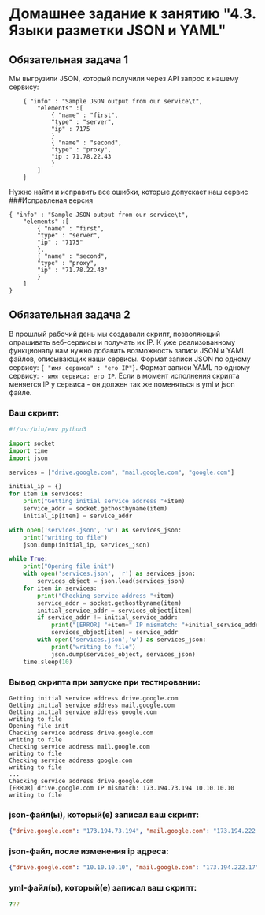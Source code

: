 # Домашнее задание к занятию "4.3. Языки разметки JSON и YAML"


## Обязательная задача 1
Мы выгрузили JSON, который получили через API запрос к нашему сервису:
```
    { "info" : "Sample JSON output from our service\t",
        "elements" :[
            { "name" : "first",
            "type" : "server",
            "ip" : 7175 
            }
            { "name" : "second",
            "type" : "proxy",
            "ip : 71.78.22.43
            }
        ]
    }
```
  Нужно найти и исправить все ошибки, которые допускает наш сервис  
###Исправленая версия
```
{ "info" : "Sample JSON output from our service\t",
    "elements" :[
        { "name" : "first",
        "type" : "server",
        "ip" : "7175"
        },
        { "name" : "second",
        "type" : "proxy",
        "ip" : "71.78.22.43"
        }
    ]
}
```

## Обязательная задача 2
В прошлый рабочий день мы создавали скрипт, позволяющий опрашивать веб-сервисы и получать их IP. К уже реализованному функционалу нам нужно добавить возможность записи JSON и YAML файлов, описывающих наши сервисы. Формат записи JSON по одному сервису: `{ "имя сервиса" : "его IP"}`. Формат записи YAML по одному сервису: `- имя сервиса: его IP`. Если в момент исполнения скрипта меняется IP у сервиса - он должен так же поменяться в yml и json файле.

### Ваш скрипт:
```python
#!/usr/bin/env python3

import socket
import time
import json

services = ["drive.google.com", "mail.google.com", "google.com"]

initial_ip = {}
for item in services:
    print("Getting initial service address "+item)
    service_addr = socket.gethostbyname(item)
    initial_ip[item] = service_addr

with open('services.json', 'w') as services_json:
    print("writing to file")
    json.dump(initial_ip, services_json)

while True:
    print("Opening file init")
    with open('services.json', 'r') as services_json:
        services_object = json.load(services_json)
    for item in services:
        print("Checking service address "+item)
        service_addr = socket.gethostbyname(item)
        initial_service_addr = services_object[item]
        if service_addr != initial_service_addr:
            print("[ERROR] "+item+" IP mismatch: "+initial_service_addr + " " + service_addr)
            services_object[item] = service_addr
        with open('services.json','w') as services_json:
            print("writing to file")
            json.dump(services_object, services_json)
    time.sleep(10)

```

### Вывод скрипта при запуске при тестировании:
```
Getting initial service address drive.google.com
Getting initial service address mail.google.com
Getting initial service address google.com
writing to file
Opening file init
Checking service address drive.google.com
writing to file
Checking service address mail.google.com
writing to file
Checking service address google.com
writing to file
...
Checking service address drive.google.com
[ERROR] drive.google.com IP mismatch: 173.194.73.194 10.10.10.10
writing to file
```

### json-файл(ы), который(е) записал ваш скрипт:
```json
{"drive.google.com": "173.194.73.194", "mail.google.com": "173.194.222.17", "google.com": "74.125.131.102"}
```
### json-файл, после изменения ip адреса:
```json
{"drive.google.com": "10.10.10.10", "mail.google.com": "173.194.222.17", "google.com": "74.125.131.102"}
```

### yml-файл(ы), который(е) записал ваш скрипт:
```yaml
???
```
